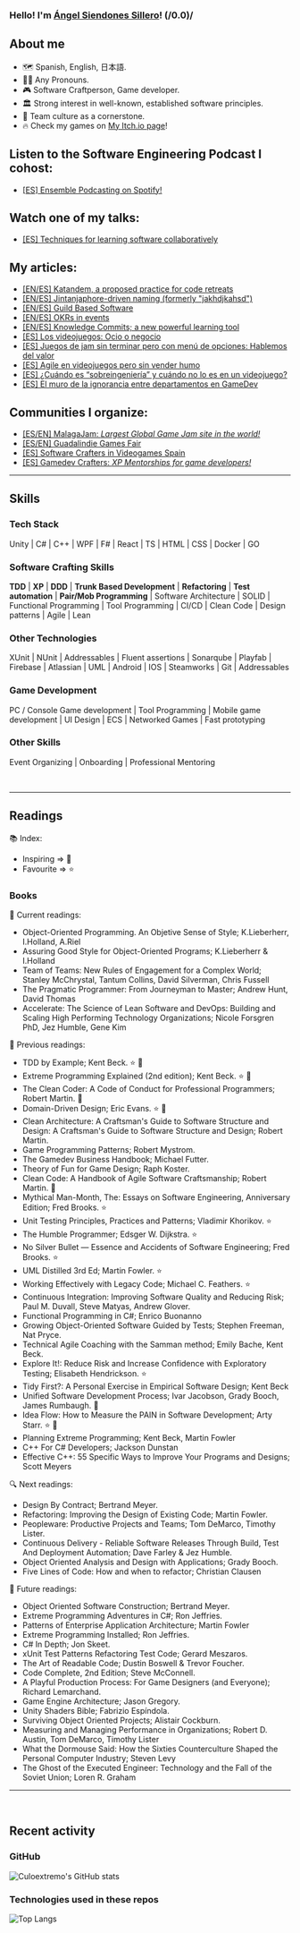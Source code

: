 ### Hello! I'm [Ángel Siendones Sillero](https://www.linkedin.com/in/angel-siendones-sillero/)! (/0.0)/

## About me
* 🗺 Spanish, English, 日本語.
* 🏳️‍🌈 Any Pronouns.
* 🎮 Software Craftperson, Game developer.
* 🏛️ Strong interest in well-known, established software principles.
* 🤝 Team culture as a cornerstone.
* 🔥 Check my games on [My Itch.io page](https://culoextremo.itch.io/)! 

## Listen to the Software Engineering Podcast I cohost:
* [[ES] Ensemble Podcasting on Spotify!](https://open.spotify.com/show/0sa3ACEoxLMy5NH7sisXVD?si=d748322aa0c8419e)

## Watch one of my talks:
* [[ES] Techniques for learning software collaboratively](https://www.youtube.com/watch?v=qtUrM75OpM4&)
  
## My articles:

* [[EN/ES] Katandem, a proposed practice for code retreats](https://www.linkedin.com/pulse/katandem-proposed-practice-code-retreats-%25C3%25A1ngel-siendones-sillero/?trackingId=6X6faDtsSQOCrA82riWTYA%3D%3D)
* [[EN/ES] Jintanjaphore-driven naming (formerly "jakhdjkahsd")](https://www.linkedin.com/pulse/enes-jintanjaphore-driven-naming-formerly-jakhdjkahsd-guzm%25C3%25A1n-velasco-f2xlf/?trackingId=C97cgbprQumTvGy7PpJxeA%3D%3D)
* [[EN/ES] Guild Based Software](https://www.linkedin.com/pulse/enes-guild-based-software-alejandro-lozano-jim%2525C3%2525A9nez-ev1jf%3FtrackingId=I%252BASIZZxQH25r1yEuorHeA%253D%253D/?trackingId=I%2BASIZZxQH25r1yEuorHeA%3D%3D)
* [[EN/ES] OKRs in events](https://www.linkedin.com/pulse/enes-okrs-events-iv%C3%A1n-moreno-garc%C3%ADa-fresneda-wygsf/)
* [[EN/ES] Knowledge Commits; a new powerful learning tool ](https://www.linkedin.com/pulse/knowledge-commits-new-powerful-learning-tool-enes-siendones-sillero-ij1lc/)
* [[ES] Los videojuegos: Ocio o negocio](https://medium.com/@culoextremo/los-videojuegos-ocio-o-negocio-ba08b020005b)
* [[ES] Juegos de jam sin terminar pero con menú de opciones: Hablemos del valor](https://medium.com/@culoextremo/juegos-de-jam-sin-terminar-pero-con-men%C3%BA-de-opciones-hablemos-del-valor-1b15daaf2275)
* [[ES] Agile en videojuegos pero sin vender humo](https://medium.com/@culoextremo/agile-en-videojuegos-pero-sin-vender-humo-2d464397045c)
* [[ES] ¿Cuándo es “sobreingeniería” y cuándo no lo es en un videojuego?](https://medium.com/@culoextremo/cuando-es-sobreingenier%C3%ADa-y-cu%C3%A1ndo-no-lo-es-en-un-videojuego-d32a3b906d0e)
* [[ES] El muro de la ignorancia entre departamentos en GameDev](https://medium.com/@culoextremo/el-muro-de-la-ignorancia-entre-departamentos-en-gamedev-9ec83cf1d58a)

## Communities I organize:
* [[ES/EN] MalagaJam: <i>Largest Global Game Jam site in the world!</i> ](https://malagajam.com/)
* [[ES/EN] Guadalindie Games Fair](https://guadalindie.com/)
* [[ES] Software Crafters in Videogames Spain](https://discord.gg/NFpTTdxUJy)
* [[ES] Gamedev Crafters: <i>XP Mentorships for game developers!</i>](https://discord.gg/NFpTTdxUJy)


---

## Skills
### Tech Stack
Unity | C# | C++ | WPF | F# | React | TS | HTML | CSS  | Docker | GO 
### Software Crafting Skills
**TDD** |  **XP** | **DDD** | **Trunk Based Development** | **Refactoring** | **Test automation** | **Pair/Mob Programming** | Software Architecture | SOLID  |  Functional Programming | Tool Programming | CI/CD | Clean Code | Design patterns | Agile | Lean 
### Other Technologies
XUnit | NUnit | Addressables | Fluent assertions | Sonarqube | Playfab | Firebase | Atlassian | UML | Android | IOS | Steamworks |  Git  | Addressables 
### Game Development
PC / Console Game development | Tool Programming | Mobile game development | UI Design | ECS | Networked Games | Fast prototyping
### Other Skills
Event Organizing | Onboarding | Professional Mentoring 

<br />

---

## Readings

📚 Index:

* Inspiring => 🚀️
* Favourite => ⭐️

### Books

📖 Current readings:

* Object-Oriented Programming. An Objetive Sense of Style; K.Lieberherr, I.Holland, A.Riel
* Assuring Good Style for Object-Oriented Programs; K.Lieberherr & I.Holland
* Team of Teams: New Rules of Engagement for a Complex World; Stanley McChrystal, Tantum Collins, David Silverman, Chris Fussell
* The Pragmatic Programmer: From Journeyman to Master; Andrew Hunt, David Thomas
* Accelerate: The Science of Lean Software and DevOps: Building and Scaling High Performing Technology Organizations; Nicole Forsgren PhD, Jez Humble, Gene Kim

📕 Previous readings:

* TDD by Example; Kent Beck. ⭐️ 🚀️
* Extreme Programming Explained (2nd edition); Kent Beck. ⭐️ 🚀️
* The Clean Coder: A Code of Conduct for Professional Programmers; Robert Martin. 🚀️
* Domain-Driven Design; Eric Evans. ⭐️ 🚀️
* Clean Architecture: A Craftsman's Guide to Software Structure and Design: A Craftsman's Guide to Software Structure and Design; Robert Martin.
* Game Programming Patterns; Robert Mystrom.
* The Gamedev Business Handbook; Michael Futter.
* Theory of Fun for Game Design; Raph Koster.
* Clean Code: A Handbook of Agile Software Craftsmanship; Robert Martin. 🚀️
* Mythical Man-Month, The: Essays on Software Engineering, Anniversary Edition; Fred Brooks. ⭐️
* Unit Testing Principles, Practices and Patterns; Vladimir Khorikov. ⭐️
* The Humble Programmer; Edsger W. Dijkstra. ⭐️
* No Silver Bullet — Essence and Accidents of Software Engineering; Fred Brooks. ⭐️
* UML Distilled 3rd Ed; Martin Fowler. ⭐️
* Working Effectively with Legacy Code; Michael C. Feathers. ⭐️
* Continuous Integration: Improving Software Quality and Reducing Risk; Paul M. Duvall, Steve Matyas, Andrew Glover.
* Functional Programming in C#; Enrico Buonanno
* Growing Object-Oriented Software Guided by Tests; Stephen Freeman, Nat Pryce.
* Technical Agile Coaching with the Samman method; Emily Bache, Kent Beck.
* Explore It!: Reduce Risk and Increase Confidence with Exploratory Testing; Elisabeth Hendrickson. ⭐️
* Tidy First?: A Personal Exercise in Empirical Software Design; Kent Beck
* Unified Software Development Process; Ivar Jacobson, Grady Booch, James Rumbaugh. 🚀️
* Idea Flow: How to Measure the PAIN in Software Development; Arty Starr. ⭐️ 🚀️
* Planning Extreme Programming; Kent Beck, Martin Fowler
* C++ For C# Developers; Jackson Dunstan
* Effective C++: 55 Specific Ways to Improve Your Programs and Designs; Scott Meyers

🔍 Next readings:

* Design By Contract; Bertrand Meyer.
* Refactoring: Improving the Design of Existing Code; Martin Fowler.
* Peopleware: Productive Projects and Teams; Tom DeMarco, Timothy Lister.
* Continuous Delivery - Reliable Software Releases Through Build, Test And Deployment Automation; Dave Farley & Jez Humble.
* Object Oriented Analysis and Design with Applications; Grady Booch.
* Five Lines of Code: How and when to refactor; Christian Clausen

💎 Future readings:

* Object Oriented Software Construction; Bertrand Meyer.
* Extreme Programming Adventures in C#; Ron Jeffries.
* Patterns of Enterprise Application Architecture; Martin Fowler
* Extreme Programming Installed; Ron Jeffries.
* C# In Depth; Jon Skeet.
* xUnit Test Patterns Refactoring Test Code; Gerard Meszaros.
* The Art of Readable Code; Dustin Boswell & Trevor Foucher.
* Code Complete, 2nd Edition; Steve McConnell.
* A Playful Production Process: For Game Designers (and Everyone); Richard Lemarchand.
* Game Engine Architecture; Jason Gregory.
* Unity Shaders Bible; Fabrizio Espíndola.
* Surviving Object Oriented Projects; Alistair Cockburn.
* Measuring and Managing Performance in Organizations; Robert D. Austin, Tom DeMarco, Timothy Lister
* What the Dormouse Said: How the Sixties Counterculture Shaped the Personal Computer Industry; Steven Levy
* The Ghost of the Executed Engineer: Technology and the Fall of the Soviet Union; Loren R. Graham

---

<br />

## Recent activity

### GitHub

![Culoextremo's GitHub stats](https://github-readme-stats.vercel.app/api?username=Culoextremo&show_icons=true&hide_border=false&count_private=true&include_all_commits=true&count_private=true&hide=stars&theme=midnight-purple)

### Technologies used in these repos

![Top Langs](https://github-readme-stats.vercel.app/api/top-langs/?username=Culoextremo&hide_border=false&theme=midnight-purple&layout=compact)

<br />
